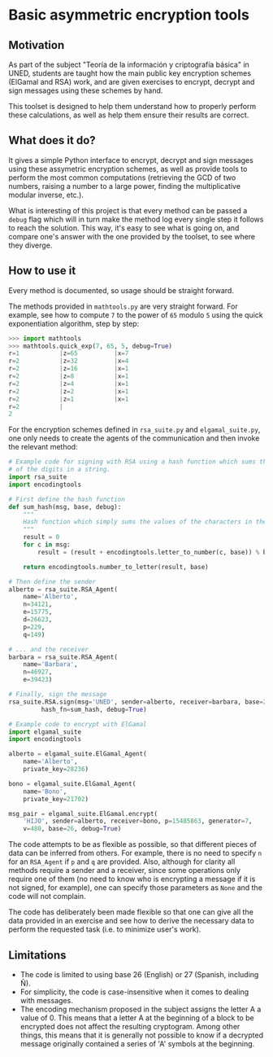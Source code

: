 # Basic asymmetric encryption tools

## Motivation
As part of the subject "Teoría de la información y criptografía básica" in
UNED, students are taught how the main public key encryption schemes (ElGamal
and RSA) work, and are given exercises to encrypt, decrypt and sign messages
using these schemes by hand.

This toolset is designed to help them understand how to properly perform these
calculations, as well as help them ensure their results are correct.

## What does it do?
It gives a simple Python interface to encrypt, decrypt and sign messages using
these assymetric encryption schemes, as well as provide tools to perform the
most common computations (retrieving the GCD of two numbers, raising a number
to a large power, finding the multiplicative modular inverse, etc.).

What is interesting of this project is that every method can be passed a
`debug` flag which will in turn make the method log every single step it
follows to reach the solution. This way, it's easy to see what is going on, and
compare one's answer with the one provided by the toolset, to see where they
diverge.

## How to use it
Every method is documented, so usage should be straight forward.

The methods provided in `mathtools.py` are very straight forward. For example,
see how to compute `7` to the power of `65` modulo `5` using the quick
exponentiation algorithm, step by step:
```python
>>> import mathtools
>>> mathtools.quick_exp(7, 65, 5, debug=True)
r=1           |z=65          |x=7           
r=2           |z=32          |x=4           
r=2           |z=16          |x=1           
r=2           |z=8           |x=1           
r=2           |z=4           |x=1           
r=2           |z=2           |x=1           
r=2           |z=1           |x=1           
r=2           |
2
```

For the encryption schemes defined in `rsa_suite.py` and `elgamal_suite.py`,
one only needs to create the agents of the communication and then invoke the
relevant method:
```python
# Example code for signing with RSA using a hash function which sums the values
# of the digits in a string.
import rsa_suite
import encodingtools

# First define the hash function
def sum_hash(msg, base, debug):
    """
    Hash function which simply sums the values of the characters in the message
    """
    result = 0
    for c in msg:
        result = (result + encodingtools.letter_to_number(c, base)) % base

    return encodingtools.number_to_letter(result, base)

# Then define the sender
alberto = rsa_suite.RSA_Agent(
    name='Alberto',
    n=34121,
    e=15775,
    d=26623,
    p=229,
    q=149)

# ... and the receiver
barbara = rsa_suite.RSA_Agent(
    name='Barbara',
    n=46927,
    e=39423)

# Finally, sign the message
rsa_suite.RSA.sign(msg='UNED', sender=alberto, receiver=barbara, base=27,
         hash_fn=sum_hash, debug=True)
```

```python
# Example code to encrypt with ElGamal
import elgamal_suite
import encodingtools

alberto = elgamal_suite.ElGamal_Agent(
    name='Alberto',
    private_key=28236)

bono = elgamal_suite.ElGamal_Agent(
    name='Bono',
    private_key=21702)

msg_pair = elgamal_suite.ElGamal.encrypt(
    'HIJO', sender=alberto, receiver=bono, p=15485863, generator=7,
    v=480, base=26, debug=True)
```

The code attempts to be as flexible as possible, so that different pieces of
data can be inferred from others. For example, there is no need to specify `n`
for an `RSA_Agent` if `p` and `q` are provided. Also, although for clarity all
methods require a sender and a receiver, since some operations only require one
of them (no need to know who is encrypting a message if it is not signed, for
example), one can specify those parameters as `None` and the code will not
complain.

The code has deliberately been made flexible so that one can give all the data
provided in an exercise and see how to derive the necessary data to perform the
requested task (i.e. to minimize user's work).

## Limitations
* The code is limited to using base 26 (English) or 27 (Spanish, including Ñ).
* For simplicity, the code is case-insensitive when it comes to dealing with
messages.
* The encoding mechanism proposed in the subject assigns the letter A a value
  of 0. This means that a letter A at the beginning of a block to be encrypted
does not affect the resulting cryptogram. Among other things, this means that
it is generally not possible to know if a decrypted message originally
contained a series of 'A' symbols at the beginning.

